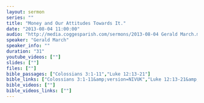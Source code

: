 ```yaml
---
layout: sermon
series: ""
title: "Money and Our Attitudes Towards It."
date: "2013-08-04 11:00:00"
audio: "http://media.coggesparish.com/sermons/2013-08-04 Gerald March.mp3"
speaker: "Gerald March"
speaker_info: ""
duration: "31"
youtube_videos: [""]
slides: [""]
files: [""]
bible_passages: ["Colossians 3:1-11","Luke 12:13-21"]
bible_links: ["Colossians 3:1-11&amp;version=NIVUK","Luke 12:13-21&amp;version=NIVUK"]
bible_videos: [""]
bible_videos_links: [""]
---
```

